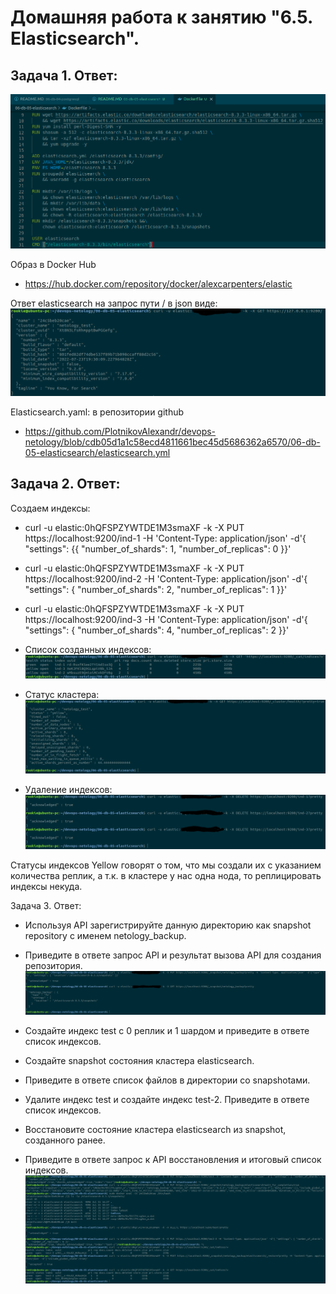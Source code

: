 Домашняя работа к занятию "6.5. Elasticsearch".
==
Задача 1. Ответ:
-
![alt text](pictures/elastic_docker.png "Docker")

Образ в Docker Hub 
- https://hub.docker.com/repository/docker/alexcarpenters/elastic

Ответ elasticsearch на запрос пути / в json виде:
![alt text](pictures/elastic_get.png "GET")

Elasticsearch.yaml: в репозитории github
- https://github.com/PlotnikovAlexandr/devops-netology/blob/cdb05d1a1c58ecd4811661bec45d5686362a6570/06-db-05-elasticsearch/elasticsearch.yml


Задача 2. Ответ:
-
Создаем индексы:
- curl -u elastic:0hQFSPZYWTDE1M3smaXF -k -X PUT https://localhost:9200/ind-1 -H 'Content-Type: application/json' -d'{ "settings": {{ "number_of_shards": 1,  "number_of_replicas": 0 }}'
- curl -u elastic:0hQFSPZYWTDE1M3smaXF -k -X PUT https://localhost:9200/ind-2 -H 'Content-Type: application/json' -d'{ "settings": { "number_of_shards": 2,  "number_of_replicas": 1 }}'
- curl -u elastic:0hQFSPZYWTDE1M3smaXF -k -X PUT https://localhost:9200/ind-3 -H 'Content-Type: application/json' -d'{ "settings": { "number_of_shards": 4,  "number_of_replicas": 2 }}'

- Список созданных индексов:
![alt text](pictures/indexies.png "Indexies")

- Статус кластера:
![alt text](pictures/cluster_status.png "Cluster status")

- Удаление индексов:
![alt text](pictures/delete_indexies.png "Delete indexies")

Статусы индексов Yellow говорят о том, что мы создали их с указанием количества реплик, а т.к. в кластере у нас одна нода, то реплицировать индексы некуда.

Задача 3. Ответ:
- Используя API зарегистрируйте данную директорию как snapshot repository c именем netology_backup.
- Приведите в ответе запрос API и результат вызова API для создания репозитория.
![alt text](pictures/snapshots.png "snapshots")

- Создайте индекс test с 0 реплик и 1 шардом и приведите в ответе список индексов.
- Создайте snapshot состояния кластера elasticsearch.
- Приведите в ответе список файлов в директории со snapshotами.
- Удалите индекс test и создайте индекс test-2. Приведите в ответе список индексов.
- Восстановите состояние кластера elasticsearch из snapshot, созданного ранее.
- Приведите в ответе запрос к API восстановления и итоговый список индексов.
![alt text](pictures/work_with_snapshots.png "work_with_snapshots")